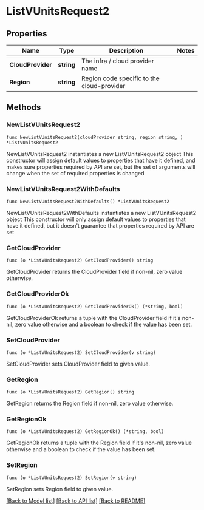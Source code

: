 # ListVUnitsRequest2

## Properties

Name | Type | Description | Notes
------------ | ------------- | ------------- | -------------
**CloudProvider** | **string** | The infra / cloud provider name | 
**Region** | **string** | Region code specific to the cloud-provider | 

## Methods

### NewListVUnitsRequest2

`func NewListVUnitsRequest2(cloudProvider string, region string, ) *ListVUnitsRequest2`

NewListVUnitsRequest2 instantiates a new ListVUnitsRequest2 object
This constructor will assign default values to properties that have it defined,
and makes sure properties required by API are set, but the set of arguments
will change when the set of required properties is changed

### NewListVUnitsRequest2WithDefaults

`func NewListVUnitsRequest2WithDefaults() *ListVUnitsRequest2`

NewListVUnitsRequest2WithDefaults instantiates a new ListVUnitsRequest2 object
This constructor will only assign default values to properties that have it defined,
but it doesn't guarantee that properties required by API are set

### GetCloudProvider

`func (o *ListVUnitsRequest2) GetCloudProvider() string`

GetCloudProvider returns the CloudProvider field if non-nil, zero value otherwise.

### GetCloudProviderOk

`func (o *ListVUnitsRequest2) GetCloudProviderOk() (*string, bool)`

GetCloudProviderOk returns a tuple with the CloudProvider field if it's non-nil, zero value otherwise
and a boolean to check if the value has been set.

### SetCloudProvider

`func (o *ListVUnitsRequest2) SetCloudProvider(v string)`

SetCloudProvider sets CloudProvider field to given value.


### GetRegion

`func (o *ListVUnitsRequest2) GetRegion() string`

GetRegion returns the Region field if non-nil, zero value otherwise.

### GetRegionOk

`func (o *ListVUnitsRequest2) GetRegionOk() (*string, bool)`

GetRegionOk returns a tuple with the Region field if it's non-nil, zero value otherwise
and a boolean to check if the value has been set.

### SetRegion

`func (o *ListVUnitsRequest2) SetRegion(v string)`

SetRegion sets Region field to given value.



[[Back to Model list]](../README.md#documentation-for-models) [[Back to API list]](../README.md#documentation-for-api-endpoints) [[Back to README]](../README.md)


